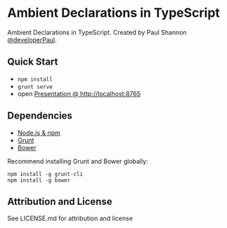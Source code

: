# Ambient Declarations in TypeScript

Ambient Declarations in TypeScript. Created by Paul Shannon [@developerPaul](https://twitter.com/developerPaul).

## Quick Start

* `npm install`
* `grunt serve`
* open [Presentation @ http://localhost:8765](http://localhost:8765)

## Dependencies

* [Node.js & npm](https://nodejs.org/download/)
* [Grunt](http://gruntjs.com/getting-started)
* [Bower](http://bower.io/#install-bower)

Recommend installing Grunt and Bower globally:

```
npm install -g grunt-cli
npm install -g bower
```

## Attribution and License 

See LICENSE.md for attribution and license
